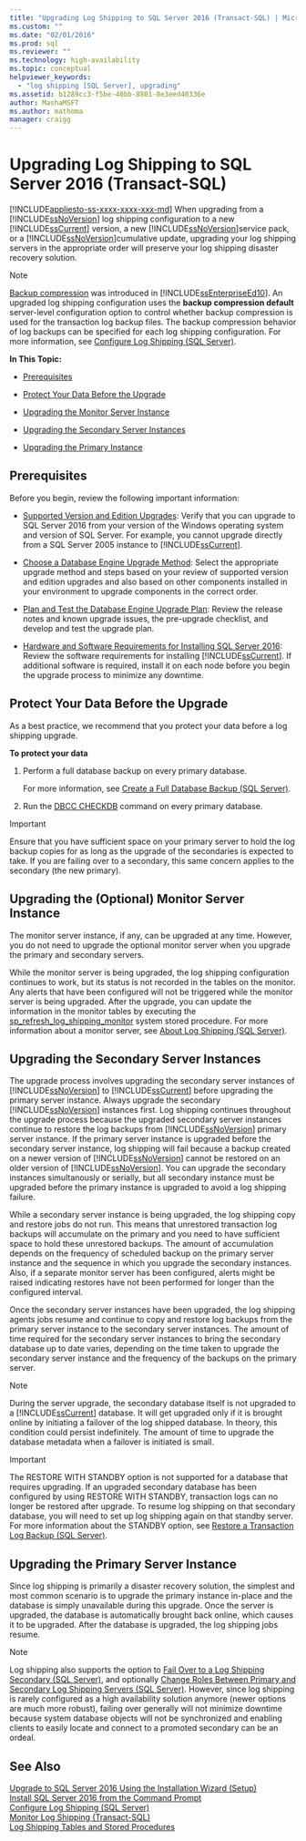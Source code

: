 ```yaml
---
title: "Upgrading Log Shipping to SQL Server 2016 (Transact-SQL) | Microsoft Docs"
ms.custom: ""
ms.date: "02/01/2016"
ms.prod: sql
ms.reviewer: ""
ms.technology: high-availability
ms.topic: conceptual
helpviewer_keywords: 
  - "log shipping [SQL Server], upgrading"
ms.assetid: b1289cc3-f5be-40bb-8801-0e3eed40336e
author: MashaMSFT
ms.author: mathoma
manager: craigg
---
```

# Upgrading Log Shipping to SQL Server 2016 (Transact-SQL)
[!INCLUDE[appliesto-ss-xxxx-xxxx-xxx-md](../../includes/appliesto-ss-xxxx-xxxx-xxx-md.md)]
  When upgrading from a [!INCLUDE[ssNoVersion](../../includes/ssnoversion-md.md)] log shipping configuration to a new [!INCLUDE[ssCurrent](../../includes/sscurrent-md.md)] version, a new [!INCLUDE[ssNoVersion](../../includes/ssnoversion-md.md)]service pack, or a [!INCLUDE[ssNoVersion](../../includes/ssnoversion-md.md)]cumulative update, upgrading your log shipping servers in the appropriate order will preserve your log shipping disaster recovery solution.  
  
> [!NOTE]  
>  [Backup compression](../../relational-databases/backup-restore/backup-compression-sql-server.md) was introduced in [!INCLUDE[ssEnterpriseEd10](../../includes/ssenterpriseed10-md.md)]. An upgraded log shipping configuration uses the **backup compression default** server-level configuration option to control whether backup compression is used for the transaction log backup files. The backup compression behavior of log backups can be specified for each log shipping configuration. For more information, see [Configure Log Shipping &#40;SQL Server&#41;](../../database-engine/log-shipping/configure-log-shipping-sql-server.md).  
  
 **In This Topic:**  
  
-   [Prerequisites](#Prerequisites)  
  
-   [Protect Your Data Before the Upgrade](#ProtectData)  
  
-   [Upgrading the Monitor Server Instance](#UpgradeMonitor)  
  
-   [Upgrading the Secondary Server Instances](#UpgradeSecondaries)  
  
-   [Upgrading the Primary Instance](#UpgradePrimary)  
  
##  <a name="Prerequisites"></a> Prerequisites  
 Before you begin, review the following important information:  
  
-   [Supported Version and Edition Upgrades](../../database-engine/install-windows/supported-version-and-edition-upgrades.md): Verify that you can upgrade to SQL Server 2016 from your version of the Windows operating system and version of SQL Server. For example, you cannot upgrade directly from a SQL Server 2005 instance to [!INCLUDE[ssCurrent](../../includes/sscurrent-md.md)].  
  
-   [Choose a Database Engine Upgrade Method](../../database-engine/install-windows/choose-a-database-engine-upgrade-method.md): Select the appropriate upgrade method and steps based on your review of supported version and edition upgrades and also based on other components installed in your environment to upgrade components in the correct order.  
  
-   [Plan and Test the Database Engine Upgrade Plan](../../database-engine/install-windows/plan-and-test-the-database-engine-upgrade-plan.md): Review the release notes and known upgrade issues, the pre-upgrade checklist, and develop and test the upgrade plan.  
  
-   [Hardware and Software Requirements for Installing SQL Server 2016](../../sql-server/install/hardware-and-software-requirements-for-installing-sql-server.md):  Review the software requirements for installing [!INCLUDE[ssCurrent](../../includes/sscurrent-md.md)]. If additional software is required, install it on each node before you begin the upgrade process to minimize any downtime.  
  
##  <a name="ProtectData"></a> Protect Your Data Before the Upgrade  
 As a best practice, we recommend that you protect your data before a log shipping upgrade.  
  
 **To protect your data**  
  
1.  Perform a full database backup on every primary database.  
  
     For more information, see [Create a Full Database Backup &#40;SQL Server&#41;](../../relational-databases/backup-restore/create-a-full-database-backup-sql-server.md).  
  
2.  Run the [DBCC CHECKDB](../../t-sql/database-console-commands/dbcc-checkdb-transact-sql.md) command on every primary database.  
  
> [!IMPORTANT]  
>  Ensure that you have sufficient space on your primary server to hold the log backup copies for as long as the upgrade of the secondaries is expected to take.  If you are failing over to a secondary, this same concern applies to the secondary (the new primary).  
  
##  <a name="UpgradeMonitor"></a> Upgrading the (Optional) Monitor Server Instance  
 The monitor server instance, if any, can be upgraded at any time. However, you do not need to upgrade the optional monitor server when you upgrade the primary and secondary servers.  
  
 While the monitor server is being upgraded, the log shipping configuration continues to work, but its status is not recorded in the tables on the monitor. Any alerts that have been configured will not be triggered while the monitor server is being upgraded. After the upgrade, you can update the information in the monitor tables by executing the [sp_refresh_log_shipping_monitor](../../relational-databases/system-stored-procedures/sp-refresh-log-shipping-monitor-transact-sql.md) system stored procedure.   For more information about a monitor server, see [About Log Shipping &#40;SQL Server&#41;](../../database-engine/log-shipping/about-log-shipping-sql-server.md).  
  
##  <a name="UpgradeSecondaries"></a> Upgrading the Secondary Server Instances  
 The upgrade process involves upgrading the secondary server instances of [!INCLUDE[ssNoVersion](../../includes/ssnoversion-md.md)] to [!INCLUDE[ssCurrent](../../includes/sscurrent-md.md)] before upgrading the primary server instance. Always upgrade the secondary [!INCLUDE[ssNoVersion](../../includes/ssnoversion-md.md)] instances first. Log shipping continues throughout the upgrade process because the upgraded secondary server instances continue to restore the log backups from [!INCLUDE[ssNoVersion](../../includes/ssnoversion-md.md)] primary server instance. If the primary server instance is upgraded before the secondary server instance, log shipping will fail because a backup created on a newer version of [!INCLUDE[ssNoVersion](../../includes/ssnoversion-md.md)] cannot be restored on an older version of [!INCLUDE[ssNoVersion](../../includes/ssnoversion-md.md)]. You can upgrade the secondary instances simultanously or serially, but all secondary instance must be upgraded before the primary instance is upgraded to avoid a log shipping failure.  
  
 While a secondary server instance is being upgraded, the log shipping copy and restore jobs do not run. This means that unrestored transaction log backups will accumulate on the primary and you need to have sufficient space to hold these unrestored backups. The amount of accumulation depends on the frequency of scheduled backup on the primary server instance and the sequence in which you upgrade the secondary instances. Also, if a separate monitor server has been configured, alerts might be raised indicating restores have not been performed for longer than the configured interval.  
  
 Once the secondary server instances have been upgraded, the log shipping agents jobs resume and continue to copy and restore log backups from the primary server instance to the secondary server instances. The amount of time required for the secondary server instances to bring the secondary database up to date varies, depending on the time taken to upgrade the secondary server instance and the frequency of the backups on the primary server.  
  
> [!NOTE]  
>  During the server upgrade, the secondary database itself is not upgraded to a [!INCLUDE[ssCurrent](../../includes/sscurrent-md.md)] database. It will get upgraded only if it is brought online by initiating a failover of the log shipped database. In theory, this condition could persist indefinitely. The amount of time to upgrade the database metadata when a failover is initiated is small.  
  
> [!IMPORTANT]  
>  The RESTORE WITH STANDBY option is not supported for a database that requires upgrading. If an upgraded secondary database has been configured by using RESTORE WITH STANDBY, transaction logs can no longer be restored after upgrade. To resume log shipping on that secondary database, you will need to set up log shipping again on that standby server. For more information about the STANDBY option, see [Restore a Transaction Log Backup &#40;SQL Server&#41;](../../relational-databases/backup-restore/restore-a-transaction-log-backup-sql-server.md).  
  
##  <a name="UpgradePrimary"></a> Upgrading the Primary Server Instance  
 Since log shipping is primarily a disaster recovery solution, the simplest and most common scenario is to upgrade the primary instance in-place and the database is simply unavailable during this upgrade. Once the server is upgraded, the database is automatically brought back online, which causes it to be upgraded. After the database is upgraded, the log shipping jobs resume.  
  
> [!NOTE]  
>  Log shipping also supports the option to [Fail Over to a Log Shipping Secondary &#40;SQL Server&#41;](../../database-engine/log-shipping/fail-over-to-a-log-shipping-secondary-sql-server.md), and optionally [Change Roles Between Primary and Secondary Log Shipping Servers &#40;SQL Server&#41;](../../database-engine/log-shipping/change-roles-between-primary-and-secondary-log-shipping-servers-sql-server.md). However, since log shipping is rarely configured as a high availability solution anymore (newer options are much more robust), failing over generally will not minimize downtime because system database objects will not be synchronized and enabling clients to easily locate and connect to a promoted secondary can be an ordeal.  
  
## See Also  
 [Upgrade to SQL Server 2016 Using the Installation Wizard &#40;Setup&#41;](../../database-engine/install-windows/upgrade-sql-server-using-the-installation-wizard-setup.md)   
 [Install SQL Server 2016 from the Command Prompt](../../database-engine/install-windows/install-sql-server-2016-from-the-command-prompt.md)   
 [Configure Log Shipping &#40;SQL Server&#41;](../../database-engine/log-shipping/configure-log-shipping-sql-server.md)   
 [Monitor Log Shipping &#40;Transact-SQL&#41;](../../database-engine/log-shipping/monitor-log-shipping-transact-sql.md)   
 [Log Shipping Tables and Stored Procedures](../../database-engine/log-shipping/log-shipping-tables-and-stored-procedures.md)  
  
  
